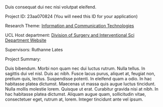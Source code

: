 Duis consequat dui nec nisi volutpat eleifend.

Project ID: 23aa070824
(You will need this ID for your application)

Research Theme: [Information and Communication Technologies](/docs/themes/information-and-communication-technologies)

UCL Host department: [Division of Surgery and Interventional Sci](/docs/departments/division-of-surgery-and-interventional-sci)
[Department Website](www.example.com/dept6)

Supervisors: Ruthanne Lates

Project Summary:

Duis bibendum. Morbi non quam nec dui luctus rutrum. Nulla tellus. In sagittis dui vel nisl. Duis ac nibh. Fusce lacus purus, aliquet at, feugiat non, pretium quis, lectus. Suspendisse potenti. In eleifend quam a odio. In hac habitasse platea dictumst. Maecenas ut massa quis augue luctus tincidunt. Nulla mollis molestie lorem. Quisque ut erat. Curabitur gravida nisi at nibh. In hac habitasse platea dictumst. Aliquam augue quam, sollicitudin vitae, consectetuer eget, rutrum at, lorem. Integer tincidunt ante vel ipsum.